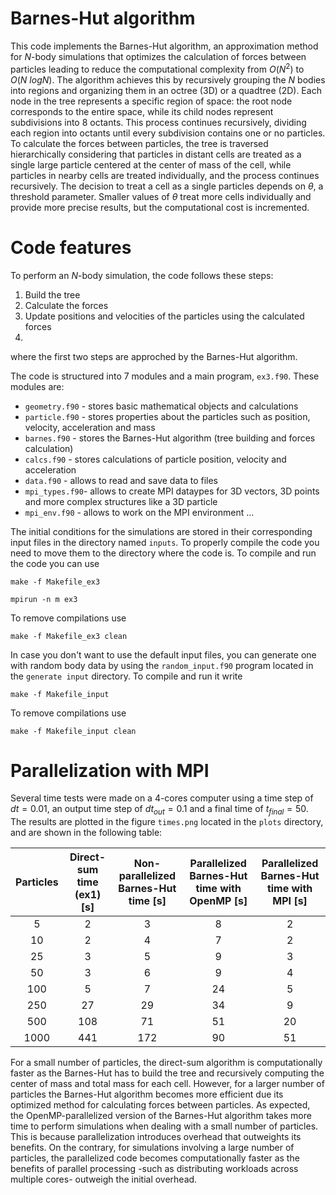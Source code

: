 # Barnes-Hut algorithm
This code implements the Barnes-Hut algorithm, an approximation method for $N$-body simulations that optimizes the calculation of forces between particles leading to reduce the computational complexity from $\textit{O}(N^2)$ to $\textit{O}(N \ logN)$. The algorithm achieves this by recursively grouping the $N$ bodies into regions and organizing them in an octree (3D) or a quadtree (2D). Each node in the tree represents a specific region of space: the root node corresponds to the entire space, while its child nodes represent subdivisions into 8 octants. This process continues recursively, dividing each region into octants until every subdivision contains one or no particles. To calculate the forces between particles, the tree is traversed hierarchically considering that particles in distant cells are treated as a single large particle centered at the center of mass of the cell, while particles in nearby cells are treated individually, and the process continues recursively. The decision to treat a cell as a single particles depends on $\theta$, a threshold parameter. Smaller values of $\theta$ treat more cells individually and provide more precise results, but the computational cost is incremented. 

# Code features
To perform an $N$-body simulation, the code follows these steps: 

1. Build the tree
2. Calculate the forces
3. Update positions and velocities of the particles using the calculated forces 
4. 

where the first two steps are approched by the Barnes-Hut algorithm. 

The code is structured into 7 modules and a main program, ```ex3.f90```. These modules are: 

* ```geometry.f90``` - stores basic mathematical objects and calculations
* ```particle.f90``` - stores properties about the particles such as position, velocity, acceleration and mass
* ```barnes.f90```   - stores the Barnes-Hut algorithm (tree building and forces calculation)
* ```calcs.f90```    - stores calculations of particle position, velocity and acceleration
* ```data.f90```     - allows to read and save data to files
* ```mpi_types.f90```- allows to create MPI dataypes for 3D vectors, 3D points and more complex structures like a 3D particle
* ```mpi_env.f90```  - allows to work on the MPI environment ...

The initial conditions for the simulations are stored in their corresponding input files in the directory named ```inputs```. To properly compile the code you need to move them to the directory where the code is. To compile and run the code you can use 
~~~
make -f Makefile_ex3
~~~
~~~
mpirun -n m ex3
~~~
To remove compilations use
~~~
make -f Makefile_ex3 clean
~~~

In case you don't want to use the default input files, you can generate one with random body data by using the ```random_input.f90``` program located in the ```generate input``` directory. To compile and run it write
~~~
make -f Makefile_input
~~~
To remove compilations use 
~~~
make -f Makefile_input clean
~~~

# Parallelization with MPI


Several time tests were made on a 4-cores computer using a time step of $dt = 0.01$, an output time step of $dt_{out} = 0.1$ and a final time of $t_{final} = 50$. The results are plotted in the figure ```times.png``` located in the ```plots``` directory, and are shown in the following table:

| Particles | Direct-sum time (ex1) [s]| Non-parallelized Barnes-Hut time [s]| Parallelized Barnes-Hut time with OpenMP [s]| Parallelized Barnes-Hut time with MPI [s]|
|:---------:|:-----:               |:--------:                        |:--------------:|:--------------:|
|     5     |   2   |     3    |        8       |                  2                 |           
|     10    |   2   |     4    |        7       |                  2                 |    
|     25    |   3   |     5    |        9       |                  3                 |    
|     50    |   3   |     6    |        9       |                  4                 |    
|    100    |   5   |     7    |       24       |                  5                 |    
|    250    |   27  |    29    |       34       |                  9                 |    
|    500    |  108  |    71    |       51       |                  20                |    
|    1000   |  441  |    172   |       90       |                  51                |    

For a small number of particles, the direct-sum algorithm is computationally faster as the Barnes-Hut has to build the tree and recursively computing the center of mass and total mass for each cell. However, for a larger number of particles the Barnes-Hut algorithm becomes more efficient due its optimized method for calculating forces between particles. As expected, the OpenMP-parallelized version of the Barnes-Hut algorithm takes more time to perform simulations when dealing with a small number of particles. This is because parallelization introduces overhead that outweights its benefits. On the contrary, for simulations involving a large number of particles, the parallelized code becomes computationally faster as the benefits of parallel processing -such as distributing workloads across multiple cores- outweigh the initial overhead. 